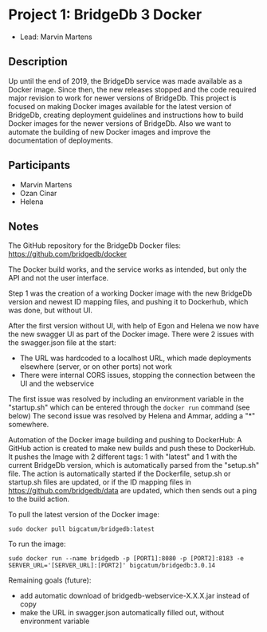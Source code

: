 # Project 1: BridgeDb 3 Docker

* Lead: Marvin Martens

## Description
Up until the end of 2019, the BridgeDb service was made available as a Docker image. Since then, the new releases stopped and the code required major revision to work for newer versions of BridgeDb. This project is focused on making Docker images available for the latest version of BridgeDb, creating deployment guidelines and instructions how to build Docker images for the newer versions of BridgeDb. 
Also we want to automate the building of new Docker images and improve the documentation of deployments.

## Participants
* Marvin Martens
* Ozan Cinar
* Helena

## Notes
The GitHub repository for the BridgeDb Docker files: https://github.com/bridgedb/docker

The Docker build works, and the service works as intended, but only the API and not the user interface. 

Step 1 was the creation of a working Docker image with the new BridgeDb version and newest ID mapping files, and pushing it to Dockerhub, which was done, but without UI. 

After the first version without UI, with help of Egon and Helena we now have the new swagger UI as part of the Docker image. There were 2 issues with the swagger.json file at the start:
- The URL was hardcoded to a localhost URL, which made deployments elsewhere (server, or on other ports) not work
- There were internal CORS issues, stopping the connection between the UI and the webservice

The first issue was resolved by including an environment variable in the "startup.sh" which can be entered through the `docker run` command (see below)
The second issue was resolved by Helena and Ammar, adding a "*" somewhere. 

Automation of the Docker image building and pushing to DockerHub:
A GitHub action is created to make new builds and push these to DockerHub. It pushes the Image with 2 different tags: 1 with "latest" and 1 with the current BridgeDb version, which is automatically parsed from the "setup.sh" file. The action is automatically started if the Dockerfile, setup.sh or startup.sh files are updated, or if the ID mapping files in https://github.com/bridgedb/data are updated, which then sends out a ping to the build action. 

To pull the latest version of the Docker image:
```
sudo docker pull bigcatum/bridgedb:latest
```

To run the image:
```
sudo docker run --name bridgedb -p [PORT1]:8080 -p [PORT2]:8183 -e SERVER_URL='[SERVER_URL]:[PORT2]' bigcatum/bridgedb:3.0.14
```


Remaining goals (future):
- add automatic download of bridgedb-webservice-X.X.X.jar instead of copy
- make the URL in swagger.json automatically filled out, without environment variable


